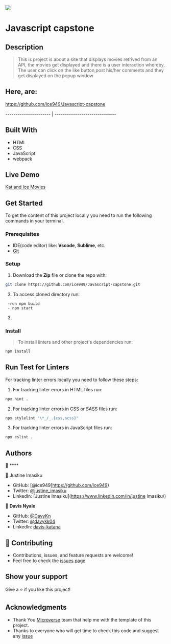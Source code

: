 ![](https://img.shields.io/badge/Microverse-blueviolet)

# Javascript capstone

## Description

> This is project is about a site that displays movies retrived from an API, the movies get displayed and there is a user  interaction whereby, The user can click on the like button,post his/her comments and they get displayed on the 
popup window

## Here, are: 


https://github.com/ice949/Javascript-capstone

---------------------- | ------------------------------


## Built With

- HTML
- CSS
- JavaScript
- webpack
## Live Demo

[Kat and Ice Movies](https://timely-pie-1973e1.netlify.app/)


## Get Started

To get the content of this project locally you need to run the following commands in your terminal.

### Prerequisites
- IDE(code editor) like: **Vscode**, **Sublime**, etc. 
- [Git](https://www.linode.com/docs/guides/how-to-install-git-on-linux-mac-and-windows/)

### Setup
1. Download the **Zip** file or clone the repo with:
```bash
git clone https://github.com/ice949/Javascript-capstone.git
```
3. To access cloned directory run:
```
 -run npm build
 - npm start
```
3. 

### Install
> To install linters and other project's dependencies run:
```bash
npm install
```
## Run Test for Linters

For tracking linter errors locally you need to follow these steps:

1. For tracking linter errors in HTML files run:
```bash 
npx hint .
```

2. For tracking linter errors in CSS or SASS files run:

```bash
npx stylelint "\*_/_.{css,scss}"
```

3. For tracking linter errors in JavaScript files run:

```bash
npx eslint .
```

## Authors

👤 ****

👤 Justine Imasiku

- GitHub: [@ice949]https://github.com/ice949)
- Twitter: [ @justine_imasiku](https://twitter.com/justine_imasiku)
- LinkedIn: [Justine Imasiku](https://www.linkedin.com/in/justine Imasiku/)

👤 **Davis Nyale**

- GitHub: [@DavyKn](https://github.com/DavyKn)
- Twitter: [@davykk04](https://twitter.com/davykk04)
- LinkedIn: [davis-katana](https://www.linkedin.com/in/davis-katana-246600159/)




## 🤝 Contributing

- Contributions, issues, and feature requests are welcome!
- Feel free to check the [issues page](https://github.com/ice949/Javascript-capstone/issues)

## Show your support

Give a ⭐️ if you like this project!

## Acknowledgments

- Thank You [Microverse](www.microverse.org) team that help me with the template of this project.
- Thanks to everyone who will get time to check this code and suggest any [issue](https://github.com/ice949/Javascript-capstone/issues)

